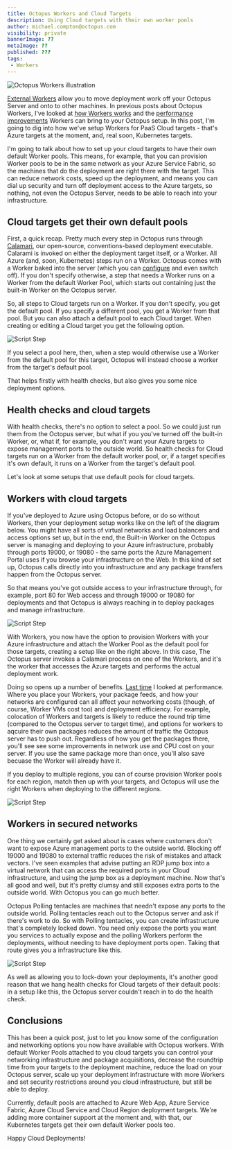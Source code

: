 ```yaml
---
title: Octopus Workers and Cloud Targets
description: Using Cloud targets with their own worker pools
author: michael.compton@octopus.com
visibility: private
bannerImage: ??
metaImage: ??
published: ???
tags:
 - Workers
---
```


![Octopus Workers illustration](???)

[External Workers](https://octopus.com/docs/infrastructure/workers/index.md) allow you to move deployment work off your Octopus Server and onto to other machines. In previous posts about Octopus Workers, I've looked at [how Workers works](https://octopus.com/blog/octopus-workers) and the [performance improvements](https://octopus.com/blog/workers-performance) Workers can bring to your Octopus setup.  In this post, I'm going to dig into how we've setup Workers for PaaS Cloud targets - that's Azure targets at the moment, and, real soon, Kubernetes targets.

I'm going to talk about how to set up your cloud targets to have their own default Worker pools.  This means, for example, that you can provision Worker pools to be in the same network as your Azure Service Fabric, so the machines that do the deployment are right there with the target.  This can reduce network costs, speed up the deployment, and means you can dial up security and turn off deployment access to the Azure targets, so nothing, not even the Octopus Server, needs to be able to reach into your infrastructure.

## Cloud targets get their own default pools

First, a quick recap.  Pretty much every step in Octopus runs through [Calamari](https://github.com/OctopusDeploy/Calamari), our open-source, conventions-based deployment executable.  Calarami is invoked on either the deployment target itself, or a Worker.  All Azure (and, soon, Kubernetes) steps run on a Worker.  Octopus comes with a Worker baked into the server (which you can [configure](https://octopus.com/docs/administration/workers/built-in-worker#Running-tasks-on-the-Octopus-Server-as-a-different-user) and even switch off).  If you don't specify otherwise, a step that needs a Worker runs on a Worker from the default Worker Pool, which starts out containing just the built-in Worker on the Octopus server.

So, all steps to Cloud targets run on a Worker.  If you don't specify, you get the default pool.  If you specify a different pool, you get a Worker from that pool.  But you can also attach a default pool to each Cloud target.  When creating or editing a Cloud target you get the following option.

![Script Step](workers-cloud-default-pool.png "width=500")

If you select a pool here, then, when a step would otherwise use a Worker from the default pool for this target, Octopus will instead choose a worker from the target's default pool. 

That helps firstly with health checks, but also gives you some nice deployment options.

## Health checks and cloud targets

With health checks, there's no option to select a pool.  So we could just run them from the Octopus server, but what if you you've turned off the built-in Worker, or, what if, for example, you don't want your Azure targets to expose management ports to the outside world.  So health checks for Cloud targets run on a Worker from the default worker pool, or, if a target specifies it's own default, it runs on a Worker from the target's default pool.  

Let's look at some setups that use default pools for cloud targets.

## Workers with cloud targets

If you've deployed to Azure using Octopus before, or do so without Workers, then your deployment setup works like on the left of the diagram below.  You might have all sorts of virtual networks and load balancers and access options set up, but in the end, the Built-in Worker on the Octopus server is managing and deploying to your Azure infrastructure, probably through ports 19000, or 19080 - the same ports the Azure Management Portal uses if you browse your infrastructure on the Web.  In this kind of set up, Octopus calls directly into you infrastructure and any package transfers happen from the Octopus server.  

So that means you've got outside access to your infrastructure through, for example, port 80 for Web access and through 19000 or 19080 for deployments and that Octopus is always reaching in to deploy packages and manage infrastructure.

![Script Step](workers-cloud-basic-setup.png "width=500")

With Workers, you now have the option to provision Workers with your Azure infrastructure and attach the Worker Pool as the default pool for those targets, creating a setup like on the right above.  In this case, The Octopus server invokes a Calamari process on one of the Workers, and it's the worker that accesses the Azure targets and performs the actual deployment work.

Doing so opens up a number of benefits.  [Last time](https://octopus.com/blog/workers-performance) I looked at performance.  Where you place your Workers, your package feeds, and how your networks are configured can all affect your networking costs (though, of course, Worker VMs cost too) and deployment efficiency.  For example, colocation of Workers and targets is likely to reduce the round trip time (compared to the Octopus server to target time), and options for workers to aqcuire their own packages reduces the amount of traffic the Octopus server has to push out.  Regardless of how you get the packages there, you'll see see some improvements in network use and CPU cost on your server. If you use the same package more than once, you'll also save becuase the Worker will already have it.

If you deploy to multiple regions, you can of course provision Worker pools for each region, match then up with your targets, and Octopus will use the right Workers when deploying to the different regions.

![Script Step](workers-cloud-multi-region.png "width=500")


## Workers in secured networks

One thing we certainly get asked about is cases where customers don't want to expose Azure management ports to the outside world.  Blocking off 19000 and 19080 to external traffic reduces the risk of mistakes and attack vectors.  I've seen examples that advise putting an RDP jump box into a virtual network that can access the required ports in your Cloud infrastructure, and using the jump box as a deployment machine.  Now that's all good and well, but it's pretty clumsy and still exposes extra ports to the outside world.  With Octopus you can go much better.

Octopus Polling tentacles are machines that needn't expose any ports to the outside world.  Polling tentacles reach out to the Octopus server and ask if there's work to do.  So with Polling tentacles, you can create infrastructure that's completely locked down.  You need only expose the ports you want you services to actually expose and the polling Workers perform the deployments, without needing to have deployment ports open.  Taking that route gives you a infrastructure like this.

![Script Step](workers-cloud-secure.png "width=500")

As well as allowing you to lock-down your deployments, it's another good reason that we hang health checks for Cloud targets of their default pools: in a setup like this, the Octopus server couldn't reach in to do the health check.

## Conclusions

This has been a quick post, just to let you know some of the configuration and networking options you now have available with Octopus workers.  With default Worker Pools attached to you cloud targets you can control your networking infrastructure and package acquisitions, decrease the roundtrip time from your targets to the deployment machine, reduce the load on your Octopus server, scale up your deployment infrastructure with more Workers and set security restrictions around you cloud infrastructure, but still be able to deploy.

Currently, default pools are attached to Azure Web App, Azure Service Fabric, Azure Cloud Service and Cloud Region deployment targets.  We're adding more container support at the moment and, with that, our Kubernetes targets get their own default Worker pools too.

Happy Cloud Deployments!
